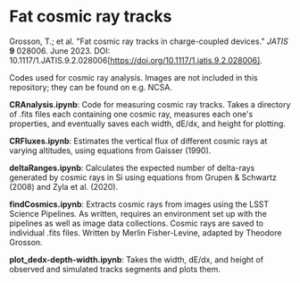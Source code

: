 # Fat cosmic ray tracks

Grosson, T.; et al. "Fat cosmic ray tracks in charge-coupled devices." <i>JATIS</i> <b>9</b> 028006. June 2023. DOI: 10.1117/1.JATIS.9.2.028006[https://doi.org/10.1117/1.jatis.9.2.028006].

Codes used for cosmic ray analysis. Images are not included in this repository; they can be found on e.g. NCSA.


<b>CRAnalysis.ipynb</b>: Code for measuring cosmic ray tracks. Takes a directory of .fits files each containing one cosmic ray, measures each one's properties, and eventually saves each width, dE/dx, and height for plotting.

<b>CRFluxes.ipynb</b>: Estimates the vertical flux of different cosmic rays at varying altitudes, using equations from Gaisser (1990).

<b>deltaRanges.ipynb</b>: Calculates the expected number of delta-rays generated by cosmic rays in Si using equations from Grupen & Schwartz (2008) and Zyla et al. (2020).

<b>findCosmics.ipynb</b>: Extracts cosmic rays from images using the LSST Science Pipelines. As written, requires an environment set up with the pipelines as well as image data collections. Cosmic rays are saved to individual .fits files. Written by Merlin Fisher-Levine, adapted by Theodore Grosson.

<b>plot_dedx-depth-width.ipynb</b>: Takes the width, dE/dx, and height of observed and simulated tracks segments and plots them.

